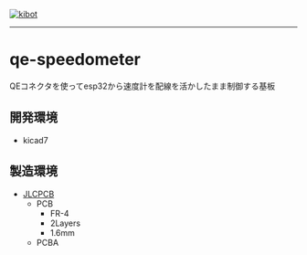 [![kibot](https://github.com/stop-pattern/qe-speedometer/actions/workflows/kibot.yml/badge.svg)](https://github.com/stop-pattern/qe-speedometer/actions/workflows/kibot.yml)

---

# qe-speedometer
QEコネクタを使ってesp32から速度計を配線を活かしたまま制御する基板

## 開発環境
- kicad7

## 製造環境
- [JLCPCB](https://jlcpcb.com/)
    - PCB
        - FR-4
        - 2Layers
        - 1.6mm
    - PCBA
